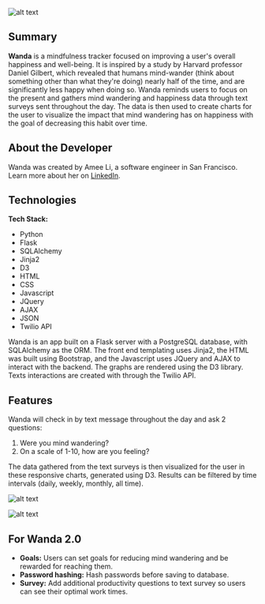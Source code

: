 ![alt text](https://github.com/ameeli/wanda/blob/master/src/static/img/wanda-icon.png)

## Summary

**Wanda** is a mindfulness tracker focused on improving a user's overall happiness and well-being.  It is inspired by a study by Harvard professor Daniel Gilbert, which revealed that humans mind-wander (think about something other than what they're doing) nearly half of the time, and are significantly less happy when doing so. Wanda reminds users to focus on the present and gathers mind wandering and happiness data through text surveys sent throughout the day. The data is then used to create charts for the user to visualize the impact that mind wandering has on happiness with the goal of decreasing this habit over time.

## About the Developer

Wanda was created by Amee Li, a software engineer in San Francisco. Learn more about her on [LinkedIn](https://www.linkedin.com/in/ameeli/).

## Technologies

**Tech Stack:**

- Python
- Flask
- SQLAlchemy
- Jinja2
- D3
- HTML
- CSS
- Javascript
- JQuery
- AJAX
- JSON
- Twilio API

Wanda is an app built on a Flask server with a PostgreSQL database, with SQLAlchemy as the ORM. The front end templating uses Jinja2, the HTML was built using Bootstrap, and the Javascript uses JQuery and AJAX to interact with the backend. The graphs are rendered using the D3 library. Texts interactions are created with through the Twilio API.

## Features

Wanda will check in by text message throughout the day and ask 2 questions: 
1. Were you mind wandering? 
2. On a scale of 1-10, how are you feeling?

The data gathered from the text surveys is then visualized for the user in these responsive charts, generated using D3. Results can be filtered by time intervals (daily, weekly, monthly, all time).

![alt text](https://github.com/ameeli/wanda/blob/master/src/static/img/wanda-donut.png)

![alt text](https://github.com/ameeli/wanda/blob/master/src/static/img/wanda-graphs.png)

## For Wanda 2.0

- **Goals:** Users can set goals for reducing mind wandering and be rewarded for reaching them.
- **Password hashing:** Hash passwords before saving to database.
- **Survey:** Add additional productivity questions to text survey so users can see their optimal work times.
